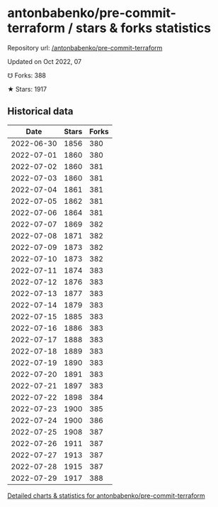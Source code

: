# antonbabenko/pre-commit-terraform / stars & forks statistics

Repository url: [/antonbabenko/pre-commit-terraform](https://github.com/antonbabenko/pre-commit-terraform)

Updated on Oct 2022, 07

☋ Forks: 388

★ Stars: 1917

## Historical data
| Date | Stars | Forks |
|------|-------|-------|
| 2022-06-30 | 1856 | 380 | 
| 2022-07-01 | 1860 | 380 | 
| 2022-07-02 | 1860 | 381 | 
| 2022-07-03 | 1860 | 381 | 
| 2022-07-04 | 1861 | 381 | 
| 2022-07-05 | 1862 | 381 | 
| 2022-07-06 | 1864 | 381 | 
| 2022-07-07 | 1869 | 382 | 
| 2022-07-08 | 1871 | 382 | 
| 2022-07-09 | 1873 | 382 | 
| 2022-07-10 | 1873 | 382 | 
| 2022-07-11 | 1874 | 383 | 
| 2022-07-12 | 1876 | 383 | 
| 2022-07-13 | 1877 | 383 | 
| 2022-07-14 | 1879 | 383 | 
| 2022-07-15 | 1885 | 383 | 
| 2022-07-16 | 1886 | 383 | 
| 2022-07-17 | 1888 | 383 | 
| 2022-07-18 | 1889 | 383 | 
| 2022-07-19 | 1890 | 383 | 
| 2022-07-20 | 1891 | 383 | 
| 2022-07-21 | 1897 | 383 | 
| 2022-07-22 | 1898 | 384 | 
| 2022-07-23 | 1900 | 385 | 
| 2022-07-24 | 1900 | 386 | 
| 2022-07-25 | 1908 | 387 | 
| 2022-07-26 | 1911 | 387 | 
| 2022-07-27 | 1913 | 387 | 
| 2022-07-28 | 1915 | 387 | 
| 2022-07-29 | 1917 | 388 | 


[Detailed charts & statistics for antonbabenko/pre-commit-terraform](https://reviewgithub.com/rep/antonbabenko/pre-commit-terraform)
